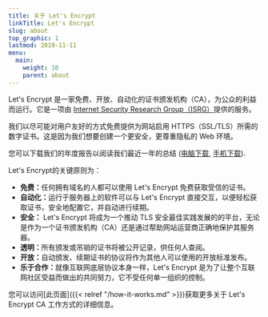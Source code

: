 ```yaml
---
title: 关于 Let's Encrypt
linkTitle: Let's Encrypt
slug: about
top_graphic: 1
lastmod: 2019-11-11
menu:
  main:
    weight: 10
    parent: about
---
```


Let's Encrypt 是一家免费、开放、自动化的证书颁发机构（CA），为公众的利益而运行。它是一项由 [Internet Security Research Group（ISRG）](https://www.abetterinternet.org/)提供的服务。

我们以尽可能对用户友好的方式免费提供为网站启用 HTTPS（SSL/TLS）所需的数字证书。这是因为我们想要创建一个更安全，更尊重隐私的 Web 环境。

您可以下载我们的年度报告以阅读我们最近一年的总结 ([电脑下载](https://abetterinternet.org/documents/2019-ISRG-Annual-Report-Desktop.pdf), [手机下载](https://abetterinternet.org/documents/2019-ISRG-Annual-Report-Mobile.pdf)).

Let's Encrypt的关键原则为：

* <strong>免费：</strong>任何拥有域名的人都可以使用 Let's Encrypt 免费获取受信的证书。
* <strong>自动化：</strong>运行于服务器上的软件可以与 Let's Encrypt 直接交互，以便轻松获取证书，安全地配置它，并自动进行续期。
* <strong>安全：</strong> Let's Encrypt 将成为一个推动 TLS 安全最佳实践发展的的平台，无论是作为一个证书颁发机构（CA）还是通过帮助网站运营商正确地保护其服务器。
* <strong>透明：</strong>所有颁发或吊销的证书将被公开记录，供任何人查阅。
* <strong>开放：</strong>自动颁发、续期证书的协议将作为其他人可以使用的开放标准发布。
* <strong>乐于合作：</strong>就像互联网底层协议本身一样，Let's Encrypt 是为了让整个互联网社区受益而做出的共同努力，它不受任何单一组织的控制。


您可以访问[此页面]({{< relref "/how-it-works.md" >}})获取更多关于 Let's Encrypt CA 工作方式的详细信息。

